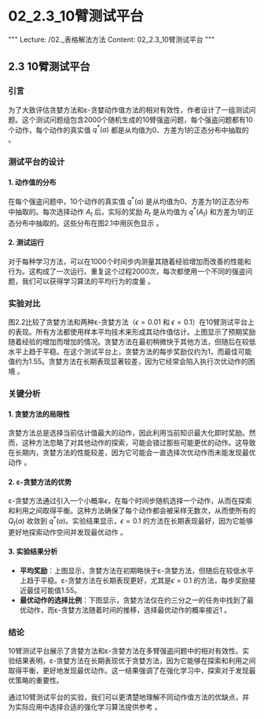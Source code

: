# 02_2.3_10臂测试平台

"""
Lecture: /02._表格解法方法
Content: 02_2.3_10臂测试平台
"""

## 2.3 10臂测试平台

### 引言

为了大致评估贪婪方法和ε-贪婪动作值方法的相对有效性，作者设计了一组测试问题。这个测试问题组包含2000个随机生成的10臂强盗问题，每个强盗问题都有10个动作，每个动作的真实值 $q^*(a)$ 都是从均值为0、方差为1的正态分布中抽取的 。

### 测试平台的设计

#### 1. 动作值的分布

在每个强盗问题中，10个动作的真实值 $q^*(a)$ 是从均值为0、方差为1的正态分布中抽取的。每次选择动作 $A_t$ 后，实际的奖励 $R_t$ 是从均值为 $q^*(A_t)$ 和方差为1的正态分布中抽取的。这些分布在图2.1中用灰色显示  。

#### 2. 测试运行

对于每种学习方法，可以在1000个时间步内测量其随着经验增加而改善的性能和行为。这构成了一次运行。重复这个过程2000次，每次都使用一个不同的强盗问题，我们可以获得学习算法的平均行为的度量  。

### 实验对比

图2.2比较了贪婪方法和两种ε-贪婪方法（$\epsilon=0.01$ 和 $\epsilon=0.1$）在10臂测试平台上的表现。所有方法都使用样本平均技术来形成其动作值估计。上图显示了预期奖励随着经验的增加而增加的情况。贪婪方法在最初稍微快于其他方法，但随后在较低水平上趋于平稳。在这个测试平台上，贪婪方法的每步奖励仅约为1，而最佳可能值约为1.55。贪婪方法在长期表现显著较差，因为它经常会陷入执行次优动作的困境  。

### 关键分析

#### 1. 贪婪方法的局限性

贪婪方法总是选择当前估计值最大的动作，因此利用当前知识最大化即时奖励。然而，这种方法忽略了对其他动作的探索，可能会错过那些可能更优的动作。这导致在长期内，贪婪方法的性能较差，因为它可能会一直选择次优动作而未能发现最优动作 。

#### 2. ε-贪婪方法的优势

ε-贪婪方法通过引入一个小概率$\epsilon$，在每个时间步随机选择一个动作，从而在探索和利用之间取得平衡。这种方法确保了每个动作都会被采样无数次，从而使所有的 $Q_t(a)$ 收敛到 $q^*(a)$。实验结果显示，$\epsilon=0.1$ 的方法在长期表现最好，因为它能够更好地探索动作空间并发现最优动作 。

#### 3. 实验结果分析

- **平均奖励**：上图显示，贪婪方法在初期略快于ε-贪婪方法，但随后在较低水平上趋于平稳。ε-贪婪方法在长期表现更好，尤其是$\epsilon=0.1$ 的方法，每步奖励接近最佳可能值1.55。
- **最优动作的选择比例**：下图显示，贪婪方法仅在约三分之一的任务中找到了最优动作，而ε-贪婪方法随着时间的推移，选择最优动作的概率接近1  。

### 结论

10臂测试平台展示了贪婪方法和ε-贪婪方法在多臂强盗问题中的相对有效性。实验结果表明，ε-贪婪方法在长期表现优于贪婪方法，因为它能够在探索和利用之间取得平衡，更好地发现最优动作。这一结果强调了在强化学习中，探索对于发现最优策略的重要性。

通过10臂测试平台的实验，我们可以更清楚地理解不同动作值方法的优缺点，并为实际应用中选择合适的强化学习算法提供参考  。